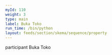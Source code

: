 ```yaml
---
myId: 110
weight: 3
type: main
label: Buka Toko
run_time: /bin/python
layout: feeds/section/skema/sequence/property
---
```

participant Buka Toko

